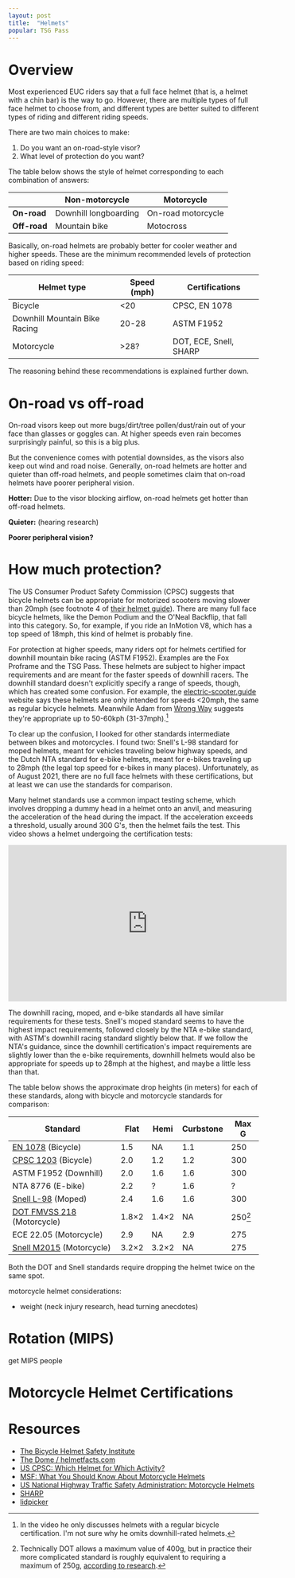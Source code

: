 ```yaml
---
layout: post
title:  "Helmets"
popular: TSG Pass
---
```


# Overview

Most experienced EUC riders say that a full face helmet (that is, a helmet with
a chin bar) is the way to go. However, there are multiple types of full face
helmet to choose from, and different types are better suited to different types
of riding and different riding speeds.

There are two main choices to make:

1. Do you want an on-road-style visor?
1. What level of protection do you want?

The table below shows the style of helmet corresponding to each combination of
answers:

| | Non-motorcycle | Motorcycle |
|-|----------------|------------|
| **On-road** | Downhill longboarding | On-road motorcycle |
| **Off-road** | Mountain bike | Motocross |

Basically, on-road helmets are probably better for cooler weather and higher
speeds. These are the minimum recommended levels of protection based on riding
speed:

| Helmet type | Speed (mph) | Certifications |
| ----------- | ----------- | -------------- |
| Bicycle | <20 | CPSC, EN 1078 |
| Downhill Mountain Bike Racing | 20-28 | ASTM F1952 |
| Motorcycle | >28? | DOT, ECE, Snell, SHARP |

The reasoning behind these recommendations is explained further down.

# On-road vs off-road

On-road visors keep out more bugs/dirt/tree pollen/dust/rain out of your face
than glasses or goggles can. At higher speeds even rain becomes surprisingly
painful, so this is a big plus.

But the convenience comes with potential downsides, as the visors also keep out
wind and road noise. Generally, on-road helmets are hotter and quieter than
off-road helmets, and people sometimes claim that on-road helmets have poorer
peripheral vision.

**Hotter:** Due to the visor blocking airflow, on-road helmets get hotter than
off-road helmets.
  
**Quieter:** (hearing research)

**Poorer peripheral vision?**

# How much protection?

The US Consumer Product Safety Commission (CPSC) suggests that bicycle helmets
can be appropriate for motorized scooters moving slower than 20mph (see footnote
4 of [their helmet
guide](https://www.cpsc.gov/safety-education/safety-guides/sports-fitness-and-recreation-bicycles/which-helmet-which-activity)). There
are many full face bicycle helmets, like the Demon Podium and the O'Neal
Backflip, that fall into this category. So, for example, if you ride an InMotion
V8, which has a top speed of 18mph, this kind of helmet is probably fine.

For protection at higher speeds, many riders opt for helmets certified for
downhill mountain bike racing (ASTM F1952). Examples are the Fox Proframe and
the TSG Pass. These helmets are subject to higher impact requirements and are
meant for the faster speeds of downhill racers. The downhill standard doesn't
explicitly specify a range of speeds, though, which has created some
confusion. For example, the
[electric-scooter.guide](https://electric-scooter.guide/safety/ultimate-guide-electric-scooter-helmets/)
website says these helmets are only intended for speeds <20mph, the same as
regular bicycle helmets. Meanwhile Adam from [Wrong
Way](https://www.youtube.com/watch?v=ppD9gOEudcw&t=274s) suggests they're
appropriate up to 50-60kph (31-37mph).[^wrongway]

[^wrongway]: In the video he only discusses helmets with a regular bicycle
    certification. I'm not sure why he omits downhill-rated helmets.
	
To clear up the confusion, I looked for other standards intermediate between
bikes and motorcycles. I found two: Snell's L-98 standard for moped helmets,
meant for vehicles traveling below highway speeds, and the Dutch NTA standard
for e-bike helmets, meant for e-bikes traveling up to 28mph (the legal top speed
for e-bikes in many places). Unfortunately, as of August 2021, there are no full
face helmets with these certifications, but at least we can use the standards
for comparison.

Many helmet standards use a common impact testing scheme, which involves
dropping a dummy head in a helmet onto an anvil, and measuring the acceleration
of the head during the impact. If the acceleration exceeds a threshold, usually
around 300 G's, then the helmet fails the test. This video shows a helmet
undergoing the certification tests:

<iframe width="560" height="315" src="https://www.youtube.com/embed/Oq0BrxVgjEM" title="YouTube video player" frameborder="0" allow="accelerometer; autoplay; clipboard-write; encrypted-media; gyroscope; picture-in-picture" allowfullscreen></iframe>

The downhill racing, moped, and e-bike standards all have similar requirements
for these tests. Snell's moped standard seems to have the highest impact
requirements, followed closely by the NTA e-bike standard, with ASTM's downhill
racing standard slightly below that. If we follow the NTA's guidance, since the
downhill certification's impact requirements are slightly lower than the e-bike
requirements, downhill helmets would also be appropriate for speeds up to 28mph
at the highest, and maybe a little less than that.

The table below shows the approximate drop heights (in meters) for each of these
standards, along with bicycle and motorcycle standards for comparison:

| Standard | Flat | Hemi | Curbstone | Max G |
| -------- | ---- | ---- | --------- | ----- |
| [EN 1078](http://js-cct.com/upfile/file/20170901/20170901103322_54247.pdf) (Bicycle) | 1.5 | NA | 1.1 | 250 |
| [CPSC 1203](https://www.govinfo.gov/content/pkg/CFR-2012-title16-vol2/pdf/CFR-2012-title16-vol2-part1203.pdf) (Bicycle) | 2.0 | 1.2 | 1.2 | 300 |
| ASTM F1952 (Downhill) | 2.0 | 1.6 | 1.6 | 300 |
| NTA 8776 (E-bike) | 2.2 | ? | 1.6 | ? |
| [Snell L-98](https://smf.org/standards/l98/L98Std.pdf) (Moped) | 2.4 | 1.6 | 1.6 | 300 |
| [DOT FMVSS 218](https://www.govinfo.gov/content/pkg/CFR-2011-title49-vol6/pdf/CFR-2011-title49-vol6-sec571-218.pdf) (Motorcycle) | 1.8×2 | 1.4×2 | NA | 250[^dot] |
| ECE 22.05 (Motorcycle) | 2.9 | NA | 2.9 | 275 |
| [Snell M2015](https://smf.org/standards/m/2015/M2015FinalFinal.pdf) (Motorcycle) | 3.2×2 | 3.2×2 | NA | 275 |

[^dot]: Technically DOT allows a maximum value of 400g, but in practice their
    more complicated standard is roughly equivalent to requiring a maximum of
    250g, [according to
    research](https://www.6dhelmets.com/wp-content/uploads/2016/06/Comparison-of-test-standards.pdf).
	
Both the DOT and Snell standards require dropping the helmet twice on the same spot.

motorcycle helmet considerations:

- weight (neck injury research, head turning anecdotes)

<!-- recommendations: Kali ... (motocross style), Klim Krios (dual-sport style), Steelbird Air 2 -->

# Rotation (MIPS)

get MIPS people

# Motorcycle Helmet Certifications

<!-- Snell has been criticized for requirements that ... bulky, so DOT and ECE are -->
<!-- probably the more relevant standards for EUCs. -->

# Resources

- [The Bicycle Helmet Safety Institute](https://www.helmets.org)
- [The Dome / helmetfacts.com](https://www.helmetfacts.com)
- [US CPSC: Which Helmet for Which
  Activity?](https://www.cpsc.gov/safety-education/safety-guides/sports-fitness-and-recreation-bicycles/which-helmet-which-activity)
- [MSF: What You Should Know About Motorcycle
    Helmets](https://www.msf-usa.org/downloads/helmet_csi.pdf)
- [US National Highway Traffic Safety Administration: Motorcycle
  Helmets](https://www.nhtsa.gov/people/injury/pedbimot/NoMigrate/Mcfol2.pdf)
- [SHARP](https://sharp.dft.gov.uk/)
- [lidpicker](https://www.lidpicker.com/)
